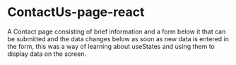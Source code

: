# ContactUs-page-react
A Contact page consisting of brief information and a form below it that can be submitted and the data changes below as soon as new data is entered in the form, this was a way of learning about useStates and using them to display data on the screen. 
